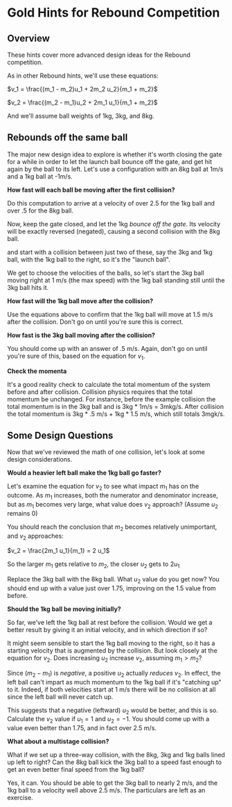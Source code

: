 # Gold Hints for Rebound Competition

## Overview
These hints cover more advanced design ideas for the Rebound competition.

As in other Rebound hints, we'll use these equations:

$v_1 = \frac{(m_1 - m_2)u_1 + 2m_2 u_2}{m_1 + m_2}$

$v_2 = \frac{(m_2 - m_1)u_2 + 2m_1 u_1}{m_1 + m_2}$

And we'll assume ball weights of 1kg, 3kg, and 8kg.

## Rebounds off the same ball
The major new design idea to explore is whether it's worth closing the gate for a while in order to let the launch ball bounce off the gate, and get hit again by the ball to its left.  Let's use a configuration with an 8kg ball at 1m/s and
a 1kg ball at -1m/s.

**How fast will each ball be moving after the first collision?**

Do this computation to arrive at a velocity of over 2.5 for the 1kg ball and over .5 for the 8kg ball.


Now, keep the gate closed, and let the 1kg *bounce off the gate*.  Its velocity will be exactly reversed (negated), causing a second collision with the 8kg ball.  

 and start with a collision
between just two of these, say the 3kg and 1kg ball, with the 1kg ball to the
right, so it's the "launch ball".  

We get to choose the velocities of the balls,
so let's start the 3kg ball moving right at 1 m/s (the max speed) with the 1kg
ball standing still until the 3kg ball hits it.

**How fast will the 1kg ball move after the collision?**

Use the equations above to confirm that the 1kg ball will move at 1.5 m/s after
the collision.  Don't go on until you're sure this is correct.

**How fast is the 3kg ball moving after the collision?**

You should come up with an answer of .5 m/s.  Again, don't go on until you're
sure of this, based on the equation for $v_1$.

**Check the momenta**

It's a good reality check to calculate the total momentum of the
system before and after collision.  Collision
physics requires that the total momentum be unchanged.  For instance, before the example collision the total momentum is in the 3kg ball and is 3kg * 1m/s = 3mkg/s.  After collision the total momentum is 3kg * .5 m/s + 1kg * 1.5 m/s, which still totals 3mgk/s.  

## Some Design Questions
Now that we've reviewed the math of one collision, let's look at some design
considerations.

**Would a heavier left ball make the 1kg ball go faster?**

Let's examine the equation for $v_2$ to see what impact $m_1$ has on the outcome.  As $m_1$ increases, both the
numerator and denominator increase, but as $m_1$ becomes very large, what value
does $v_2$ approach?  (Assume $u_2$ remains 0)

You should reach the conclusion that $m_2$ becomes relatively unimportant, and
$v_2$ approaches:

$v_2 = \frac{2m_1 u_1}{m_1} = 2 u_1$ 

So the larger $m_1$ gets relative to $m_2$, the closer $u_2$ gets to $2 u_1$

Replace the 3kg ball with the 8kg ball.  What $u_2$ value do you get now?  You
should end up with a value just over 1.75, improving on the 1.5 value from before.

**Should the 1kg ball be moving initially?**

So far, we've left the 1kg ball at rest before the collision.  Would we get
a better result by giving it an initial velocity, and in which
direction if so?

It might seem sensible to start the 1kg ball moving to the right, so
it has a starting velocity that is augmented by the collision.  But look closely
at the equation for $v_2$.  Does increasing $u_2$ increase $v_2$, assuming $m_1 > m_2$?

Since $(m_2 - m_1)$ is *negative*, a positive $u_2$ actually *reduces* $v_2$.  In effect, the left ball can't impart as much momentum to the 1kg ball if it's
"catching up" to it.  Indeed, if both velocities start at 1 m/s there will be no
collision at all since the left ball will never catch up.

This suggests that a negative (leftward) $u_2$ would be better, and this is so.  Calculate the $v_2$ value if $u_1 = 1$ and $u_2 = -1$.  You should come up with a value even better than 1.75, and in fact over 2.5 m/s.

**What about a multistage collision?**

What if we set up a three-way collision, with the 8kg, 3kg and 1kg balls lined up left to right?  Can the 8kg ball kick the 3kg ball to 
a speed fast enough to get an even better final speed from the 1kg ball?  

Yes, it can.  You should be able to get the 3kg ball to nearly 2 m/s, and the 1kg ball to a velocity well above 2.5 m/s.  The particulars are left as an exercise.